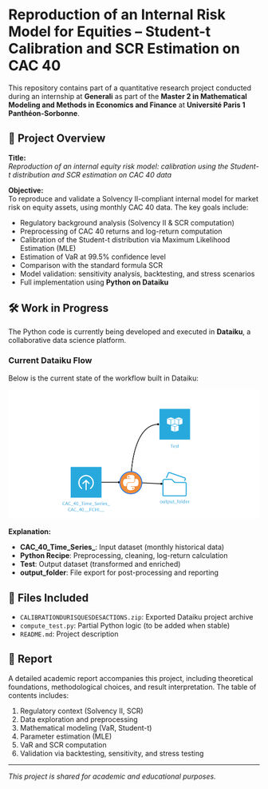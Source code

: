 # Reproduction of an Internal Risk Model for Equities – Student-t Calibration and SCR Estimation on CAC 40

This repository contains part of a quantitative research project conducted during an internship at **Generali** as part of the **Master 2 in Mathematical Modeling and Methods in Economics and Finance** at **Université Paris 1 Panthéon-Sorbonne**.

## 📌 Project Overview

**Title:**  
_Reproduction of an internal equity risk model: calibration using the Student-t distribution and SCR estimation on CAC 40 data_

**Objective:**  
To reproduce and validate a Solvency II-compliant internal model for market risk on equity assets, using monthly CAC 40 data. The key goals include:

- Regulatory background analysis (Solvency II & SCR computation)
- Preprocessing of CAC 40 returns and log-return computation
- Calibration of the Student-t distribution via Maximum Likelihood Estimation (MLE)
- Estimation of VaR at 99.5% confidence level
- Comparison with the standard formula SCR
- Model validation: sensitivity analysis, backtesting, and stress scenarios
- Full implementation using **Python on Dataiku**

## 🛠 Work in Progress

The Python code is currently being developed and executed in **Dataiku**, a collaborative data science platform.

### Current Dataiku Flow

Below is the current state of the workflow built in Dataiku:

![Dataiku Workflow](dataiku.png)


**Explanation:**
- **CAC_40_Time_Series_**: Input dataset (monthly historical data)
- **Python Recipe**: Preprocessing, cleaning, log-return calculation
- **Test**: Output dataset (transformed and enriched)
- **output_folder**: File export for post-processing and reporting

## 📁 Files Included

- `CALIBRATIONDURISQUESDESACTIONS.zip`: Exported Dataiku project archive  
- `compute_test.py`: Partial Python logic (to be added when stable)
- `README.md`: Project description

## 📄 Report

A detailed academic report accompanies this project, including theoretical foundations, methodological choices, and result interpretation. The table of contents includes:

1. Regulatory context (Solvency II, SCR)
2. Data exploration and preprocessing
3. Mathematical modeling (VaR, Student-t)
4. Parameter estimation (MLE)
5. VaR and SCR computation
6. Validation via backtesting, sensitivity, and stress testing

---

*This project is shared for academic and educational purposes.*
